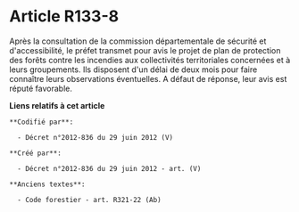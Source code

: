 # Article R133-8

Après la consultation de la commission départementale de sécurité et d'accessibilité, le préfet transmet pour avis le projet
de plan de protection des forêts contre les incendies aux collectivités territoriales concernées et à leurs groupements. Ils
disposent d'un délai de deux mois pour faire connaître leurs observations éventuelles. A défaut de réponse, leur avis est
réputé favorable.

**Liens relatifs à cet article**

	**Codifié par**:

	  - Décret n°2012-836 du 29 juin 2012 (V)

	**Créé par**:

	  - Décret n°2012-836 du 29 juin 2012 - art. (V)

	**Anciens textes**:

	  - Code forestier - art. R321-22 (Ab)
